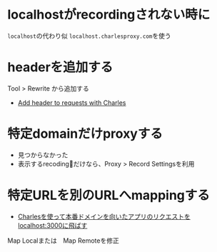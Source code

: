 # localhostがrecordingされない時に

`localhost`の代わり似
`localhost.charlesproxy.com`を使う

# headerを追加する

Tool > Rewrite から追加する

* [Add header to requests with Charles](https://stackoverflow.com/questions/44168074/add-header-to-requests-with-charles)

# 特定domainだけproxyする

* 見つからなかった
* 表示するrecodingだけなら、Proxy > Record Settingsを利用

# 特定URLを別のURLへmappingする

* [Charlesを使って本番ドメインを向いたアプリのリクエストをlocalhost:3000に飛ばす](https://qiita.com/kazuph/items/67f793e11db3329a6003)

Map Localまたは　Map Remoteを修正
